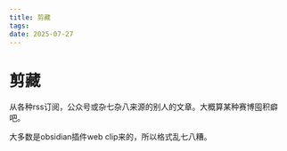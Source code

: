 ```yaml
---
title: 剪藏
tags:
date: 2025-07-27
---
```


# 剪藏

从各种rss订阅，公众号或杂七杂八来源的别人的文章。大概算某种赛博囤积癖吧。

大多数是obsidian插件web clip来的，所以格式乱七八糟。
